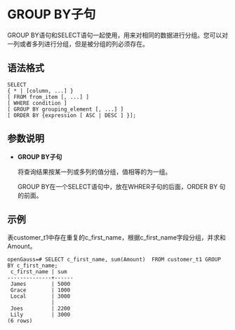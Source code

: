 # GROUP BY子句

GROUP BY语句和SELECT语句一起使用，用来对相同的数据进行分组。您可以对一列或者多列进行分组，但是被分组的列必须存在。

## 语法格式<a name="section1483055819415"></a>

```
SELECT 
{ * | [column, ...] }
[ FROM from_item [, ...] ]
[ WHERE condition ]
[ GROUP BY grouping_element [, ...] ]
[ ORDER BY {expression [ ASC | DESC ] }];
```

## 参数说明<a name="section36303203424"></a>

-   **GROUP BY子句**

    将查询结果按某一列或多列的值分组，值相等的为一组。

    GROUP BY在一个SELECT语句中，放在WHRER子句的后面，ORDER BY 句的前面。


## 示例<a name="section1172527518"></a>

表customer\_t1中存在重复的c\_first\_name，根据c\_first\_name字段分组，并求和Amount。

```
openGauss=# SELECT c_first_name, sum(Amount)  FROM customer_t1 GROUP BY c_first_name;
 c_first_name | sum
--------------+------
 James        | 5000
 Grace        | 1000
 Local        | 3000
              |
 Joes         | 2200
 Lily         | 3000
(6 rows)
```

